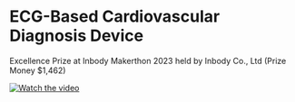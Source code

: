 # ECG-Based Cardiovascular Diagnosis Device

Excellence Prize at Inbody Makerthon 2023 held by Inbody Co., Ltd (Prize Money $1,462)

[![Watch the video](https://img.youtube.com/vi/qWbYItPG7f0/hqdefault.jpg)](https://www.youtube.com/watch?v=qWbYItPG7f0)
